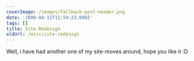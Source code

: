 ```yaml
---
coverImage: /images/fallback-post-header.png
date: '2008-04-11T11:59:23.000Z'
tags: []
title: Site-Redesign
oldUrl: /misc/site-redesign
---
```


Well, i have had another one of my site-moves around, hope you like it :D
